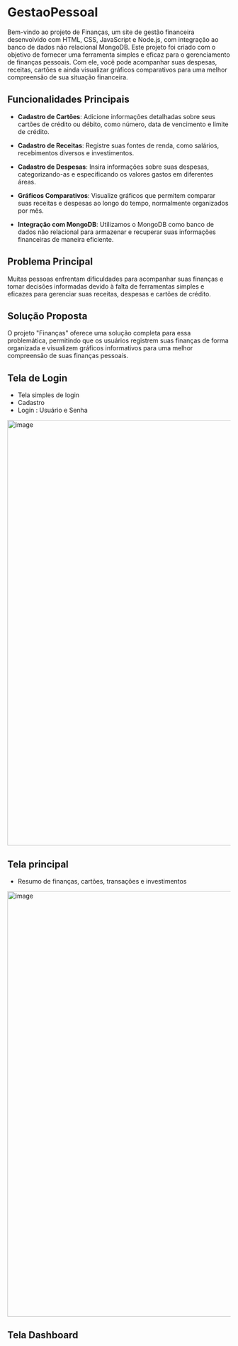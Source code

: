 # GestaoPessoal

Bem-vindo ao projeto de Finanças, um site de gestão financeira desenvolvido com HTML, CSS, JavaScript e Node.js, com integração ao banco de dados não relacional MongoDB. Este projeto foi criado com o objetivo de fornecer uma ferramenta simples e eficaz para o gerenciamento de finanças pessoais. Com ele, você pode acompanhar suas despesas, receitas, cartões e ainda visualizar gráficos comparativos para uma melhor compreensão de sua situação financeira.

 ## Funcionalidades Principais
- **Cadastro de Cartões**: Adicione informações detalhadas sobre seus cartões de crédito ou débito, como número, data de vencimento e limite de crédito.

- **Cadastro de Receitas**: Registre suas fontes de renda, como salários, recebimentos diversos e investimentos.

- **Cadastro de Despesas**: Insira informações sobre suas despesas, categorizando-as e especificando os valores gastos em diferentes áreas.

- **Gráficos Comparativos**: Visualize gráficos que permitem comparar suas receitas e despesas ao longo do tempo, normalmente organizados por mês.

- **Integração com MongoDB**: Utilizamos o MongoDB como banco de dados não relacional para armazenar e recuperar suas informações financeiras de maneira eficiente.

## Problema Principal 
Muitas pessoas enfrentam dificuldades para acompanhar suas finanças e tomar decisões informadas devido à falta de ferramentas simples e eficazes para gerenciar suas receitas, despesas e cartões de crédito.

## Solução Proposta 
O projeto "Finanças" oferece uma solução completa para essa problemática, permitindo que os usuários registrem suas finanças de forma organizada e visualizem gráficos informativos para uma melhor compreensão de suas finanças pessoais.

## Tela de Login 
- Tela simples de login
- Cadastro
- Login : Usuário e Senha
<img width="960" alt="image" src="https://github.com/07Dalmaso/GestaoPessoal/assets/79981704/6b28b679-83a2-44ed-920f-9031e8be77fb">

## Tela principal 
- Resumo de finanças, cartões, transações e investimentos
<img width="960" alt="image" src="https://github.com/07Dalmaso/GestaoPessoal/assets/79981704/41963d7f-7e95-4727-98eb-ed03c764d8ba">

## Tela Dashboard



